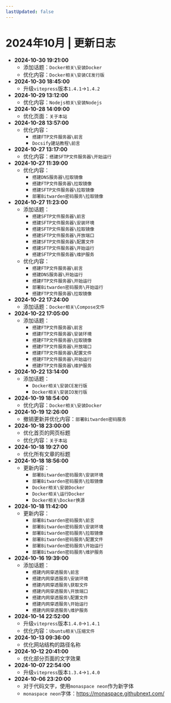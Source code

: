 ```yaml
---
lastUpdated: false
---
```


# 2024年10月 | 更新日志

- **2024-10-30 19:21:00**
  - 添加话题：`Docker相关\安装Docker`
  - 优化内容：`Docker相关\安装CE发行版`
- **2024-10-30 18:45:00**
  - 升级`vitepress`版本`1.4.1`->`1.4.2`
- **2024-10-29 13:12:00**
  - 优化内容：`Nodejs相关\安装Nodejs`
- **2024-10-28 14:09:00**
  - 优化页面：`关于本站`
- **2024-10-28 13:57:00**
  - 优化内容：
    - `搭建FTP文件服务器\前言`
    - `Docsify建站教程\前言`
- **2024-10-27 13:17:00**
  - 优化内容：`搭建SFTP文件服务器\开始运行`
- **2024-10-27 11:39:00**
  - 优化内容：
    - `搭建DNS服务器\拉取镜像`
    - `搭建FTP文件服务器\拉取镜像`
    - `搭建SFTP文件服务器\拉取镜像`
    - `部署Bitwarden密码服务\拉取镜像`
- **2024-10-27 11:23:00**
  - 添加话题：
    - `搭建SFTP文件服务器\前言`
    - `搭建SFTP文件服务器\安装环境`
    - `搭建SFTP文件服务器\拉取镜像`
    - `搭建SFTP文件服务器\开放端口`
    - `搭建SFTP文件服务器\配置文件`
    - `搭建SFTP文件服务器\开始运行`
    - `搭建SFTP文件服务器\维护服务`
  - 优化内容：
    - `搭建FTP文件服务器\前言`
    - `搭建DNS服务器\开始运行`
    - `搭建FTP文件服务器\开始运行`
    - `部署Bitwarden密码服务\开始运行`
    - `搭建FTP文件服务器\拉取镜像`
- **2024-10-22 17:24:00**
  - 添加话题：`Docker相关\Compose文件`
- **2024-10-22 17:05:00**
  - 添加话题：
    - `搭建FTP文件服务器\前言`
    - `搭建FTP文件服务器\安装环境`
    - `搭建FTP文件服务器\拉取镜像`
    - `搭建FTP文件服务器\开放端口`
    - `搭建FTP文件服务器\配置文件`
    - `搭建FTP文件服务器\开始运行`
    - `搭建FTP文件服务器\维护服务`
- **2024-10-22 13:14:00**
  - 添加话题：
    - `Docker相关\安装CE发行版`
    - `Docker相关\安装IO发行版`
- **2024-10-19 18:54:00**
  - 优化内容：`Docker相关\安装Docker`
- **2024-10-19 12:26:00**
  - 撤销更新并优化内容：`部署Bitwarden密码服务`
- **2024-10-18 23:00:00**
  - 优化首页的网页标题
  - 优化内容：`关于本站`
- **2024-10-18 19:27:00**
  - 优化所有文章的标题
- **2024-10-18 18:56:00**
  - 更新内容：
    - `部署Bitwarden密码服务\安装环境`
    - `部署Bitwarden密码服务\拉取镜像`
    - `Docker相关\安装Docker`
    - `Docker相关\运行Docker`
    - `Docker相关\Docker换源`
- **2024-10-18 11:42:00**
  - 更新内容：
    - `部署Bitwarden密码服务\前言`
    - `部署Bitwarden密码服务\安装环境`
    - `部署Bitwarden密码服务\拉取镜像`
    - `部署Bitwarden密码服务\配置文件`
    - `部署Bitwarden密码服务\开始运行`
    - `部署Bitwarden密码服务\维护服务`
- **2024-10-16 19:39:00**
  - 添加话题：
    - `搭建内网穿透服务\前言`
    - `搭建内网穿透服务\安装环境`
    - `搭建内网穿透服务\获取文件`
    - `搭建内网穿透服务\开放端口`
    - `搭建内网穿透服务\配置文件`
    - `搭建内网穿透服务\开始运行`
    - `搭建内网穿透服务\维护服务`
- **2024-10-14 22:52:00**
  - 升级`vitepress`版本`1.4.0`->`1.4.1`
  - 优化内容：`Ubuntu相关\压缩文件`
- **2024-10-13 09:36:00**
  - 优化网站结构的路径名称
- **2024-10-12 20:41:00**
  - 优化部分页面的文字效果
- **2024-10-07 22:54:00**
  - 升级`vitepress`版本`1.3.4`->`1.4.0`
- **2024-10-06 23:20:00**
  - 对于代码文字，使用`monaspace neon`作为新字体
  - `monaspace neon`字体：<https://monaspace.githubnext.com/>
